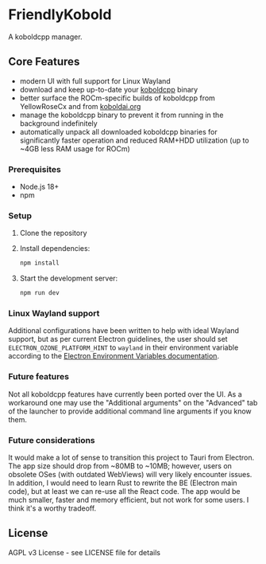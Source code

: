 # FriendlyKobold

A koboldcpp manager.

## Core Features

- modern UI with full support for Linux Wayland
- download and keep up-to-date your [koboldcpp](https://github.com/LostRuins/koboldcpp/releases) binary
- better surface the ROCm-specific builds of koboldcpp from YellowRoseCx and from [koboldai.org](https://koboldai.org/cpplinuxrocm)
- manage the koboldcpp binary to prevent it from running in the background indefinitely
- automatically unpack all downloaded koboldcpp binaries for significantly faster operation and reduced RAM+HDD utilization (up to ~4GB less RAM usage for ROCm)

### Prerequisites

- Node.js 18+
- npm

### Setup

1. Clone the repository
2. Install dependencies:

   ```bash
   npm install
   ```

3. Start the development server:

   ```bash
   npm run dev
   ```

### Linux Wayland support

Additional configurations have been written to help with ideal Wayland support, but as per current Electron guidelines, the user should set `ELECTRON_OZONE_PLATFORM_HINT` to `wayland` in their environment variable according to the [Electron Environment Variables documentation](https://www.electronjs.org/docs/latest/api/environment-variables#electron_ozone_platform_hint-linux).

### Future features

Not all koboldcpp features have currently been ported over the UI. As a workaround one may use the "Additional arguments" on the "Advanced" tab of the launcher to provide additional command line arguments if you know them.

### Future considerations

It would make a lot of sense to transition this project to Tauri from Electron. The app size should drop from ~80MB to ~10MB; however, users on obsolete OSes (with outdated WebViews) will very likely encounter issues. In addition, I would need to learn Rust to rewrite the BE (Electron main code), but at least we can re-use all the React code. The app would be much smaller, faster and memory efficient, but not work for some users. I think it's a worthy tradeoff.

## License

AGPL v3 License - see LICENSE file for details
